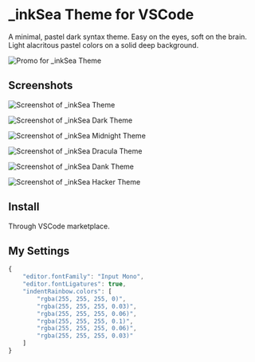 # \_inkSea Theme for VSCode

A minimal, pastel dark syntax theme.
Easy on the eyes, soft on the brain. Light alacritous pastel colors on a solid deep background.

![Promo for _inkSea Theme](https://res.cloudinary.com/inksea/image/upload/v1543604481/inkSea/inksea-theme-promo.png 'Promo graphic')

## Screenshots

![Screenshot of _inkSea Theme](https://res.cloudinary.com/inksea/image/upload/v1599404351/inkSea/screenshot-inksea.png 'Screenshot - tight with react.js')

![Screenshot of _inkSea Dark Theme](https://res.cloudinary.com/inksea/image/upload/v1599404351/inkSea/screenshot-inksea-dark.png 'Screenshot - tight with react.js')

![Screenshot of _inkSea Midnight Theme](https://res.cloudinary.com/inksea/image/upload/v1599404351/inkSea/screenshot-inksea-midnight.png 'Screenshot - tight with react.js')

![Screenshot of _inkSea Dracula Theme](https://res.cloudinary.com/inksea/image/upload/v1599404351/inkSea/screenshot-inksea-dracula.png 'Screenshot - tight with react.js')

![Screenshot of _inkSea Dank Theme](https://res.cloudinary.com/inksea/image/upload/v1599404351/inkSea/screenshot-inksea-dank.png 'Screenshot - tight with react.js')

![Screenshot of _inkSea Hacker Theme](https://res.cloudinary.com/inksea/image/upload/v1599404351/inkSea/screenshot-inksea-hacker.png 'Screenshot - tight with react.js')

## Install

Through VSCode marketplace.

## My Settings

```javascript
{
    "editor.fontFamily": "Input Mono",
    "editor.fontLigatures": true,
    "indentRainbow.colors": [
        "rgba(255, 255, 255, 0)",
        "rgba(255, 255, 255, 0.03)",
        "rgba(255, 255, 255, 0.06)",
        "rgba(255, 255, 255, 0.1)",
        "rgba(255, 255, 255, 0.06)",
        "rgba(255, 255, 255, 0.03)"
    ]
}
```
